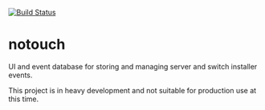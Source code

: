 [![Build
Status](https://travis-ci.org/dropbox/notouch.svg?branch=master)](https://travis-ci.org/dropbox/notouch)

# notouch
UI and event database for storing and managing server and switch installer events.


This project is in heavy development and not suitable for production use at this time.